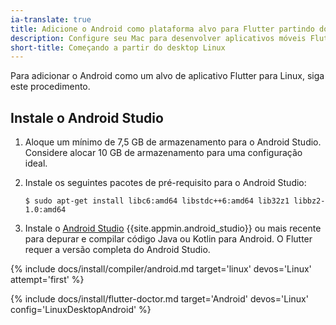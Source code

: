 ```yaml
---
ia-translate: true
title: Adicione o Android como plataforma alvo para Flutter partindo do Linux
description: Configure seu Mac para desenvolver aplicativos móveis Flutter para Android.
short-title: Começando a partir do desktop Linux
---
```


Para adicionar o Android como um alvo de aplicativo Flutter para Linux, siga este procedimento.

## Instale o Android Studio

1. Aloque um mínimo de 7,5 GB de armazenamento para o Android Studio.
   Considere alocar 10 GB de armazenamento para uma configuração ideal.

1. Instale os seguintes pacotes de pré-requisito para o Android Studio:

    ```console
    $ sudo apt-get install libc6:amd64 libstdc++6:amd64 lib32z1 libbz2-1.0:amd64
    ```

1. Instale o [Android Studio][] {{site.appmin.android_studio}} ou mais recente
   para depurar e compilar código Java ou Kotlin para Android.
   O Flutter requer a versão completa do Android Studio.

{% include docs/install/compiler/android.md target='linux' devos='Linux' attempt='first' %}

{% include docs/install/flutter-doctor.md target='Android' devos='Linux' config='LinuxDesktopAndroid' %}

[Android Studio]: https://developer.android.com/studio/install#linux
